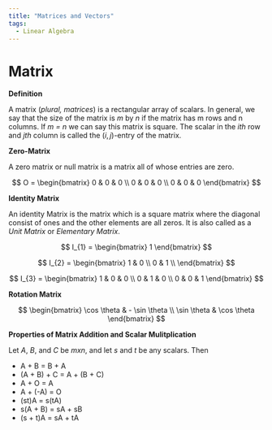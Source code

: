 ```yaml
---
title: "Matrices and Vectors"
tags:
  - Linear Algebra
---
```


# Matrix

**Definition**

A matrix (_plural, matrices_) is a rectangular array of scalars. In general, we say that the size of the matrix is _m_ by _n_ if the matrix has m rows and n columns. If _m = n_ we can say this matrix is square. The scalar in the $i$_th_ row and $j$_th_ column is called the $(i, j)$-entry of the matrix.

**Zero-Matrix**

A zero matrix or null matrix is a matrix all of whose entries are zero.

$$
O = 
\begin{bmatrix}
  0 & 0 & 0 \\
  0 & 0 & 0 \\
  0 & 0 & 0
\end{bmatrix}
$$

**Identity Matrix**

An identity Matrix is the matrix which is a square matrix where the diagonal consist of ones and the other elements are all zeros. It is also called as a _Unit Matrix_ or _Elementary Matrix_.

$$
I_{1} = 
\begin{bmatrix}
  1
\end{bmatrix}
$$

$$
I_{2} = 
\begin{bmatrix}
  1 & 0 \\
  0 & 1 \\
\end{bmatrix}
$$

$$
I_{3} = 
\begin{bmatrix}
  1 & 0 & 0 \\
  0 & 1 & 0 \\
  0 & 0 & 1
\end{bmatrix}
$$

**Rotation Matrix**

$$
\begin{bmatrix}
  \cos \theta & - \sin \theta \\
  \sin \theta & \cos \theta
\end{bmatrix}
$$

**Properties of Matrix Addition and Scalar Mulitplication**

Let _A_, _B_, and _C_ be $m x n$, and let _s_ and  _t_ be any scalars. Then
- A + B = B + A
- (A + B) + C = A + (B + C)
- A + O = A
- A + (-A) = O
- (st)A = s(tA)
- s(A + B) = sA + sB
- (s + t)A = sA + tA
